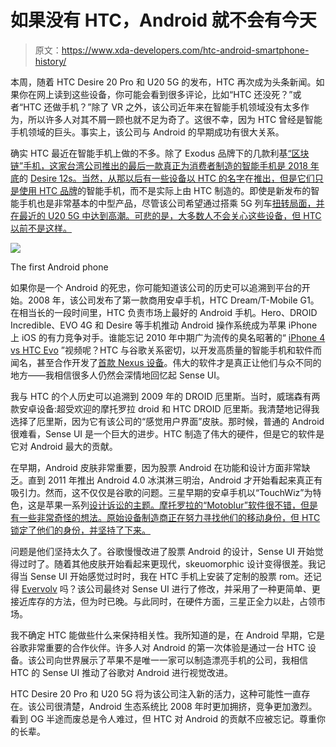 # 如果没有 HTC，Android 就不会有今天

> 原文：<https://www.xda-developers.com/htc-android-smartphone-history/>

本周，随着 HTC Desire 20 Pro 和 U20 5G 的发布，HTC 再次成为头条新闻。如果你在网上读到这些设备，你可能会看到很多评论，比如“HTC 还没死？”或者“HTC 还做手机？”除了 VR 之外，该公司近年来在智能手机领域没有太多作为，所以许多人对其不屑一顾也就不足为奇了。这很不幸，因为 HTC 曾经是智能手机领域的巨头。事实上，该公司与 Android 的早期成功有很大关系。

确实 HTC 最近在智能手机上做的不多。除了 Exodus 品牌下的几款利基[“区块链”手机，这家台湾公司推出的最后一款真正为消费者制造的智能手机是 2018 年底](https://www.xda-developers.com/htc-5g-hub-second-gen-blockchain-phone/)的 [Desire 12s。当然，从那以后有一些设备以 HTC 的名字](https://www.xda-developers.com/htc-desire-12s-qualcomm-snapdragon-435/)在[推出，但是它们只是使用 HTC 品牌](https://www.xda-developers.com/htc-wildfire-r70-announced-specifications-india/)的智能手机，而不是实际上由 HTC 制造的。即使是新发布的智能手机也是非常基本的中型产品，尽管该公司希望通过搭乘 5G 列车[扭转局面，并在最近的 U20 5G 中达到高潮。可悲的是，大多数人不会关心这些设备，但 HTC 以前不是这样。](https://www.xda-developers.com/htc-still-making-phones-will-launch-5g-smartphone-this-year/)

 <picture>![](img/1e9ff41b9cf25c4077fa565096eded8c.png)</picture> 

The first Android phone

如果你是一个 Android 的死忠，你可能知道该公司的历史可以追溯到平台的开始。2008 年，该公司发布了第一款商用安卓手机，HTC Dream/T-Mobile G1。在相当长的一段时间里，HTC 负责市场上最好的 Android 手机。Hero、DROID Incredible、EVO 4G 和 Desire 等手机推动 Android 操作系统成为苹果 iPhone 上 iOS 的有力竞争对手。谁能忘记 2010 年中期广为流传的臭名昭著的“ [iPhone 4 vs HTC Evo](https://www.youtube.com/watch?v=FL7yD-0pqZg) ”视频呢？HTC 与谷歌关系密切，以开发高质量的智能手机和软件而闻名，甚至合作开发了[首款 Nexus 设备](https://forum.xda-developers.com/nexus-one)。伟大的软件才是真正让他们与众不同的地方——我相信很多人仍然会深情地回忆起 Sense UI。

我与 HTC 的个人历史可以追溯到 2009 年的 DROID 厄里斯。当时，威瑞森有两款安卓设备:超受欢迎的摩托罗拉 droid 和 HTC DROID 厄里斯。我清楚地记得我选择了厄里斯，因为它有该公司的“感觉用户界面”皮肤。那时候，普通的 Android 很难看，Sense UI 是一个巨大的进步。HTC 制造了伟大的硬件，但是它的软件是它对 Android 最大的贡献。

在早期，Android 皮肤非常重要，因为股票 Android 在功能和设计方面非常缺乏。直到 2011 年推出 Android 4.0 冰淇淋三明治，Android 才开始看起来真正有吸引力。然而，这不仅仅是谷歌的问题。三星早期的安卓手机以“TouchWiz”为特色，这是苹果一系列[设计诉讼的主题。摩托罗拉的“Motoblur”软件很不错，但是有一些非常奇怪的想法。原始设备制造商正在努力寻找他们的移动身份，但 HTC 锁定了他们的身份，并坚持了下来。](https://en.wikipedia.org/wiki/Apple_Inc._v._Samsung_Electronics_Co.)

问题是他们坚持太久了。谷歌慢慢改进了股票 Android 的设计，Sense UI 开始觉得过时了。随着其他皮肤开始看起来更现代，skeuomorphic 设计变得很差。我记得当 Sense UI 开始感觉过时时，我在 HTC 手机上安装了定制的股票 rom。还记得 [Evervolv](https://forum.xda-developers.com/showthread.php?t=2172323) 吗？该公司最终对 Sense UI 进行了修改，并采用了一种更简单、更接近库存的方法，但为时已晚。与此同时，在硬件方面，三星正全力以赴，占领市场。

我不确定 HTC 能做些什么来保持相关性。我所知道的是，在 Android 早期，它是谷歌非常重要的合作伙伴。许多人对 Android 的第一次体验是通过一台 HTC 设备。该公司向世界展示了苹果不是唯一一家可以制造漂亮手机的公司，我相信 HTC 的 Sense UI 推动了谷歌对 Android 进行视觉改进。

HTC Desire 20 Pro 和 U20 5G 将为该公司注入新的活力，这种可能性一直存在。该公司很清楚，Android 生态系统比 2008 年时更加拥挤，竞争更加激烈。看到 OG 半途而废总是令人难过，但 HTC 对 Android 的贡献不应被忘记。尊重你的长辈。